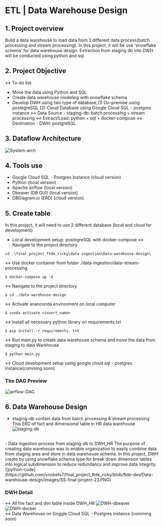 # ETL | Data Warehouse Design

## 1. Project overview
Build a data warehouse to load data from 2 different data process(batch processing and stream processing).
In this project, it will be use 'snowflake schema' for data warehouse design.
Extraction from staging db into DWH will be conducted using python and sql.

## 2. Project Objective
<-> To-do list:
- Move the data using Python and SQL 
- Create data warehouse modeling with snowflake schema
- Develop DWH using two type of database,(1) On-premise using postegreSQL (2) Cloud Database using Google Cloud SQL - postgres instance
<-> Data Source - staging-db: batch processing + stream processing
<-> Extract/Load: python + sql + docker-compose
<-> Destination - DWH: postgreSQL

## 3. Dataflow Architecture
![System-arch](https://github.com/vnobets7/final_project_ftde_ricky/blob/ftde-dev/Data-warehouse-design/images/SS-system-architecture.PNG)

## 4. Tools use
- Google Cloud SQL - Postgres Instance (cloud version)
- Python (local version)
- Apache airflow (local version)
- Dbeaver (DB GUI)  (local version)
- DBDiagram.io (ERD)  (cloud version)

## 5. Create table
In this project, it will need to use 2 different database (local and cloud for development)
- Local development setup: postegreSQL with docker-compose
<-> Navigate to the project directory
```
cd .\final_project_ftde_ricky\data-ingestion\Data-warehouse-design\
```
<-> Use docker container from folder ./data-ingestion/data-stream-processing
```
$ docker-compose up -d
```
<-> Navigate to the project directory
```
$ cd ./data-warehouse-design
```
<-> Activate ananconda environment on local computer
```
$ conda activate <insert_name>
```
<-> Install all necessary python library on requirements.txt
```
$ pip install -r requirements. txt
```
<-> Run main.py to create data warehouse schema and move the data from staging to data Warehouse
```
$ python main.py
```
<-> Cloud development setup using google cloud sql - postgres instance(comming soon)

### The DAG Preview
![airflow-DAG](https://github.com/vnobets7/final_project_ftde_ricky/blob/ftde-dev/Data-warehouse-design/images/SS-The-graph.PNG)

## 6. Data Warehouse Design
- staging-db contain data from batch processing & stream processing
This ERD of fact and dimensional table in HR data warehouse
![staging-db](https://github.com/vnobets7/final_project_ftde_ricky/blob/ftde-dev/Data-warehouse-design/images/data-staging-dbeaver-batch-processing.PNG)
<br>
- Data ingestion process from staging-db to DWH_HR
The purpose of creating data warehouse was to enable organization to easily combine data from staging area and store in data warehouse schema.
In this project, DWH create by using snowflake schema type for break down dimension tables into logical subdimension to reduce redundancy and improve data integrity.
![python-code](https://github.com/vnobets7/final_project_ftde_ricky/blob/ftde-dev/Data-warehouse-design/images/SS-final-project-23.PNG)

### DWH Detail
<-> All the fact and dim table inside DWH_HR
![DWH-dbeaver](https://github.com/vnobets7/final_project_ftde_ricky/blob/ftde-dev/Data-warehouse-design/images/SS-final-project-ERD-4-3.PNG)
<br>
![DWH-docker](https://github.com/vnobets7/final_project_ftde_ricky/blob/ftde-dev/Data-warehouse-design/images/SS-DWH-docker.PNG)
<br>
<-> Data Warehouse on Goggle Cloud SQL - Postgres instance (comming soon)
